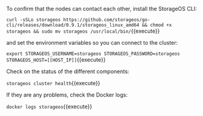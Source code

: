 To confirm that the nodes can contact each other, install the StorageOS CLI:

`curl -sSLo storageos https://github.com/storageos/go-cli/releases/download/0.9.1/storageos_linux_amd64 && chmod +x storageos && sudo mv storageos /usr/local/bin/`{{execute}}

and set the environment variables so you can connect to the cluster:

`export STORAGEOS_USERNAME=storageos STORAGEOS_PASSWORD=storageos STORAGEOS_HOST=[[HOST_IP]]`{{execute}}

Check on the status of the different components:

`storageos cluster health`{{execute}}

If they are any problems, check the Docker logs:

`docker logs storageos`{{execute}}
